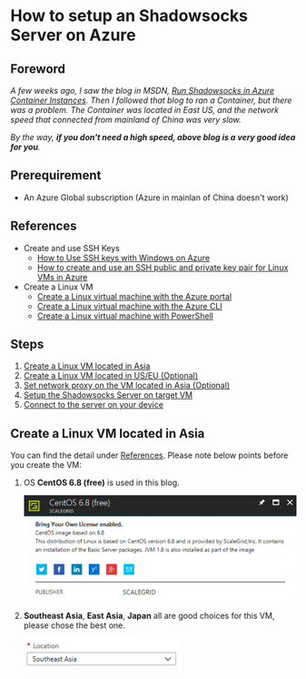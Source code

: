 # How to setup an Shadowsocks Server on Azure

## Foreword
*A few weeks ago, I saw the blog in MSDN, [Run Shadowsocks in Azure Container Instances](https://blogs.msdn.microsoft.com/zhiliang_xus_blog/2018/01/04/run-shadowsocks-in-azure-container-instances/). Then I followed that blog to ran a Container, but there was a problem. The Container was located in East US, and the network speed that connected from mainland of China was very slow.*

*By the way, __if you don't need a high speed, above blog is a very good idea for you__.*

## Prerequirement
- An Azure Global subscription (Azure in mainlan of China doesn't work)

## References
- Create and use SSH Keys
    - [How to Use SSH keys with Windows on Azure](https://docs.microsoft.com/en-us/azure/virtual-machines/linux/ssh-from-windows)
    - [How to create and use an SSH public and private key pair for Linux VMs in Azure](https://docs.microsoft.com/en-us/azure/virtual-machines/linux/mac-create-ssh-keys?toc=%2fazure%2fvirtual-machines%2flinux%2ftoc.json)
- Create a Linux VM
    - [Create a Linux virtual machine with the Azure portal](https://docs.microsoft.com/en-us/azure/virtual-machines/linux/quick-create-portal)
    - [Create a Linux virtual machine with the Azure CLI](https://docs.microsoft.com/en-us/azure/virtual-machines/linux/quick-create-cli)
    - [Create a Linux virtual machine with PowerShell](https://docs.microsoft.com/en-us/azure/virtual-machines/linux/quick-create-powershell)

## Steps
1. [Create a Linux VM located in Asia](#create-a-linux-vm-located-in-asia)
2. [Create a Linux VM located in US/EU (Optional)](#create-a-linux-vm-located-in-us/eu)
3. [Set network proxy on the VM located in Asia (Optional)](#set-network-proxy-on-the-vm-located-in-asia)
4. [Setup the Shadowsocks Server on target VM](#setup-the-shaowsocks-server-on-target-vm)
5. [Connect to the server on your device](#connect-to-the-server-on-your-device)

## Create a Linux VM located in Asia
You can find the detail under [References](#references). Please note below points before you create the VM:

1. OS __CentOS 6.8 (free)__ is used in this blog.

    ![CentOS 6.8 (free)](images/CentOS-6-8-free.png)

2. __Southeast Asia__, __East Asia__, __Japan__ all are good choices for this VM, please chose the best one.

    ![Asia location](images/location-southeast-asia.png)